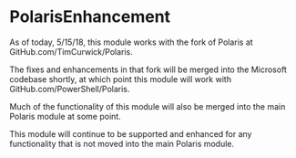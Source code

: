 # PolarisEnhancement

As of today, 5/15/18, this module works with the fork of Polaris at GitHub.com/TimCurwick/Polaris.

The fixes and enhancements in that fork will be merged into the Microsoft codebase shortly, at which point this module will work with GitHub.com/PowerShell/Polaris.

Much of the functionality of this module will also be merged into the main Polaris module at some point.

This module will continue to be supported and enhanced for any functionality that is not moved into the main Polaris module.
